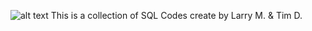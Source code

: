 ![alt text](https://winpim.s3.amazonaws.com/pim/LC-LOGOS/winsupply.svg)
This is a collection of SQL Codes create by Larry M. & Tim D.
